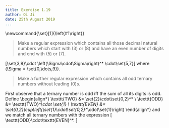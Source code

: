 ```yaml
---
title: Exercise 1.19
author: Qi Ji
date: 25th August 2019
...
```


\newcommand{\set}[1]{\left\{#1\right\}}

> Make a regular expression which contains all those decimal natural numbers which start with \(3\) or \(8\)
> and have an even number of digits and end with \(5\) or \(7\).

\[\set{3,8}\cdot \left(\Sigma\cdot\Sigma\right)^* \cdot\set{5,7}\]
where \(\Sigma = \set{0,\dots,9}\).

> Make a further regular expression which contains all odd ternary numbers without leading \(0\)s.

First observe that a ternary number is odd iff the sum of all its digits is odd.
Define
\begin{align*}
\texttt{TWO} &= \set{2}\cdot\set{0,2}^* \\
\texttt{ODD} &= \texttt{TWO}^*\cdot \set{1} \\
\texttt{EVEN} &= \set{0,2}\cup\left(\set{1}\cdot\set{0,2}^*\cdot\set{1}\right)
\end{align*}
and we match all ternary numbers with the expression
\[ \texttt{ODD}\cdot\texttt{EVEN}^*. \]
